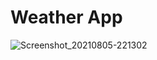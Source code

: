 # Weather App

![Screenshot_20210805-221302](https://user-images.githubusercontent.com/50156227/128415993-a6e76455-ac38-4a36-87f8-3da5274a9982.jpg)
